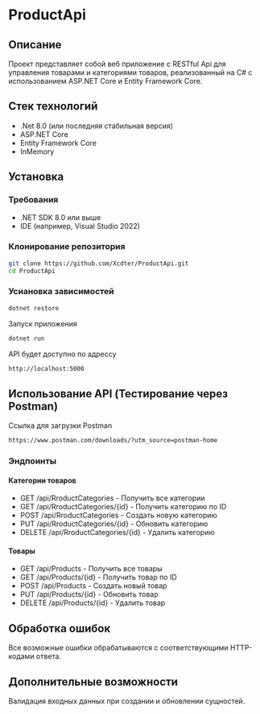 # ProductApi

## Описание
Проект представляет собой веб приложение с RESTful Api для управления товарами и категориями товаров, реализованный на C# с использованием ASP.NET Core и Entity Framework Core.

## Стек технологий
- .Net 8.0 (или последняя стабильная версия)
- ASP.NET Core
- Entity Framework Core
- InMemory

## Установка

### Требования
- .NET SDK 8.0 или выше
- IDE (например, Visual Studio 2022)

### Клонирование репозитория
```bash
git clone https://github.com/Xcdter/ProductApi.git
cd ProductApi
```
### Усиановка зависимостей
```bash
dotnet restore
```


Запуск приложения
```bash
dotnet run
```


API будет доступно по адрессу
```bash
http://localhost:5000
```

## Использование API (Тестирование через Postman)

Ссылка для загрузки Postman 
```bash
https://www.postman.com/downloads/?utm_source=postman-home
```

### Эндпоинты

#### Категории товаров
- GET /api/RroductCategories - Получить все категории
- GET /api/RroductCategories/{id} - Получить категорию по ID
- POST /api/RroductCategories - Создать новую категорию
- PUT /api/RroductCategories/{id} - Обновить категорию
- DELETE /api/RroductCategories/{id} - Удалить категорию

#### Товары
- GET /api/Products - Получить все товары
- GET /api/Products/{id} - Получить товар по ID
- POST /api/Products - Создать новый товар
- PUT /api/Products/{id} - Обновить товар
- DELETE /api/Products/{id} - Удалить товар

## Обработка ошибок
Все возможные ошибки обрабатываются с соответствующими HTTP-кодами ответа.

## Дополнительные возможности
Валидация входных данных при создании и обновлении сущностей.
